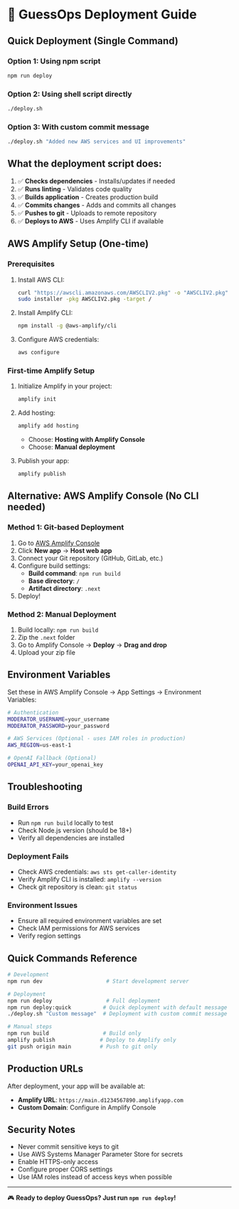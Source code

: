 # 🚀 GuessOps Deployment Guide

## Quick Deployment (Single Command)

### Option 1: Using npm script
```bash
npm run deploy
```

### Option 2: Using shell script directly
```bash
./deploy.sh
```

### Option 3: With custom commit message
```bash
./deploy.sh "Added new AWS services and UI improvements"
```

## What the deployment script does:

1. ✅ **Checks dependencies** - Installs/updates if needed
2. ✅ **Runs linting** - Validates code quality
3. ✅ **Builds application** - Creates production build
4. ✅ **Commits changes** - Adds and commits all changes
5. ✅ **Pushes to git** - Uploads to remote repository
6. ✅ **Deploys to AWS** - Uses Amplify CLI if available

## AWS Amplify Setup (One-time)

### Prerequisites
1. Install AWS CLI:
   ```bash
   curl "https://awscli.amazonaws.com/AWSCLIV2.pkg" -o "AWSCLIV2.pkg"
   sudo installer -pkg AWSCLIV2.pkg -target /
   ```

2. Install Amplify CLI:
   ```bash
   npm install -g @aws-amplify/cli
   ```

3. Configure AWS credentials:
   ```bash
   aws configure
   ```

### First-time Amplify Setup
1. Initialize Amplify in your project:
   ```bash
   amplify init
   ```

2. Add hosting:
   ```bash
   amplify add hosting
   ```
   - Choose: **Hosting with Amplify Console**
   - Choose: **Manual deployment**

3. Publish your app:
   ```bash
   amplify publish
   ```

## Alternative: AWS Amplify Console (No CLI needed)

### Method 1: Git-based Deployment
1. Go to [AWS Amplify Console](https://console.aws.amazon.com/amplify/)
2. Click **New app** → **Host web app**
3. Connect your Git repository (GitHub, GitLab, etc.)
4. Configure build settings:
   - **Build command**: `npm run build`
   - **Base directory**: `/`
   - **Artifact directory**: `.next`
5. Deploy!

### Method 2: Manual Deployment
1. Build locally: `npm run build`
2. Zip the `.next` folder
3. Go to Amplify Console → **Deploy** → **Drag and drop**
4. Upload your zip file

## Environment Variables

Set these in AWS Amplify Console → App Settings → Environment Variables:

```bash
# Authentication
MODERATOR_USERNAME=your_username
MODERATOR_PASSWORD=your_password

# AWS Services (Optional - uses IAM roles in production)
AWS_REGION=us-east-1

# OpenAI Fallback (Optional)
OPENAI_API_KEY=your_openai_key
```

## Troubleshooting

### Build Errors
- Run `npm run build` locally to test
- Check Node.js version (should be 18+)
- Verify all dependencies are installed

### Deployment Fails
- Check AWS credentials: `aws sts get-caller-identity`
- Verify Amplify CLI is installed: `amplify --version`
- Check git repository is clean: `git status`

### Environment Issues
- Ensure all required environment variables are set
- Check IAM permissions for AWS services
- Verify region settings

## Quick Commands Reference

```bash
# Development
npm run dev                    # Start development server

# Deployment
npm run deploy                 # Full deployment
npm run deploy:quick          # Quick deployment with default message
./deploy.sh "Custom message"  # Deployment with custom commit message

# Manual steps
npm run build                 # Build only
amplify publish              # Deploy to Amplify only
git push origin main         # Push to git only
```

## Production URLs

After deployment, your app will be available at:
- **Amplify URL**: `https://main.d1234567890.amplifyapp.com`
- **Custom Domain**: Configure in Amplify Console

## Security Notes

- Never commit sensitive keys to git
- Use AWS Systems Manager Parameter Store for secrets
- Enable HTTPS-only access
- Configure proper CORS settings
- Use IAM roles instead of access keys when possible

---

🎮 **Ready to deploy GuessOps? Just run `npm run deploy`!**
